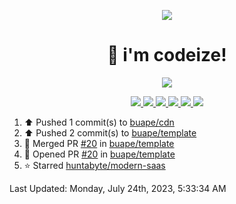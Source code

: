 <p align="center">
    <img src="https://avatars.githubusercontent.com/u/63158950?s=400&u=dd76c829ae30921e131dcbe7c830dc368e2d6e8a&v=4" />
</p>

<h1 align="center">
    👋 i'm codeize!
</h1>

<p align="center">
  <a href="https://skillicons.dev">
    <img align="center" src="https://skillicons.dev/icons?i=discord,bots,ts,nodejs,mysql,postgresql,react,nextjs,tailwindcss" />
  </a>
</p>

<p align="center">
  <a href="https://discord.com/users/668423998777982997">
    <img src="https://nocache.advaith.workers.dev?url=https://img.shields.io/endpoint?url=https://dev.discordprofiles.me/api/badge/status/668423998777982997?simple=true" />
    <img src="https://nocache.advaith.workers.dev?url=https://img.shields.io/endpoint?url=https://dev.discordprofiles.me/api/badge/vscode/668423998777982997" />
    <img src="https://nocache.advaith.workers.dev?url=https://img.shields.io/endpoint?url=https://dev.discordprofiles.me/api/badge/playing/668423998777982997" />
    <img src="https://nocache.advaith.workers.dev?url=https://img.shields.io/endpoint?url=https://dev.discordprofiles.me/api/badge/spotify/668423998777982997" />
    <img src="https://komarev.com/ghpvc/?username=codeize" />
    <img src="https://hits.link/hits?url=https%3A%2F%2Fgithub.com%2FCodeize" />
  </a>
</p>

<!--RECENT_ACTIVITY:start-->
1. ⬆️ Pushed 1 commit(s) to [buape/cdn](https://github.com/buape/cdn)<br>
2. ⬆️ Pushed 2 commit(s) to [buape/template](https://github.com/buape/template)<br>
3. 🎉 Merged PR [#20](https://github.com/buape/template/pull/20) in [buape/template](https://github.com/buape/template)<br>
4. 💪 Opened PR [#20](https://github.com/buape/template/pull/20) in [buape/template](https://github.com/buape/template)<br>
5. ⭐ Starred [huntabyte/modern-saas](https://github.com/huntabyte/modern-saas)<br>
<!--RECENT_ACTIVITY:end-->

<!--RECENT_ACTIVITY:last_update-->
Last Updated: Monday, July 24th, 2023, 5:33:34 AM
<!--RECENT_ACTIVITY:last_update_end-->

